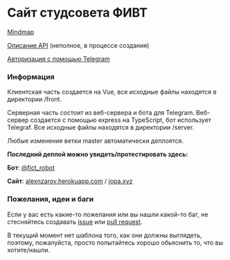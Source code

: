 # Сайт студсовета ФИВТ

[Mindmap](https://coggle.it/diagram/XT_ufFj7lei_mDAX/t/сайт-сс-фивт/71f28436bebd783171b8c53e053472ab8d79c99819c75270277a702c0af79b19)

[Описание API](https://github.com/alexnzarov/fict/wiki/API) (неполное, в процессе создания)

[Авторизация с помощью Telegram](https://github.com/alexnzarov/fict/wiki/API)

### Информация

Клиентская часть создается на Vue, все исходные файлы находятся в директории /front.

Серверная часть состоит из веб-сервера и бота для Telegram. Веб-сервер создается с помощью express на TypeScript, бот использует Telegraf. Все исходные файлы находятся в директории /server.

Любые изменения ветки master автоматически деплоятся.

**Последний деплой можно увидеть/протестировать здесь:**

**Бот**: [@fict_robot](https://t.me/fict_robot)

**Сайт**: [alexnzarov.herokuapp.com](https://alexnzarov.herokuapp.com) / [jopa.xyz](http://jopa.xyz)

### Пожелания, идеи и баги

Если у вас есть какие-то пожелания или вы нашли какой-то баг, не стесняйтесь создавать [issue](https://github.com/alexnzarov/fict/issues) или [pull request](https://github.com/alexnzarov/fict/pulls). 

В текущий момент нет шаблона того, как они должны выглядеть, поэтому, пожалуйста, просто попытайтесь хорошо обьяснить то, что вы хотите/нашли.